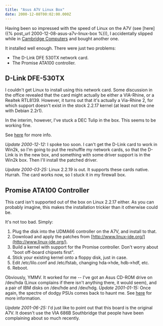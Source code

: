 ```yaml
---
title: "Asus A7V Linux Box"
date: 2000-12-08T00:02:00.000Z
---
```

Having been so impressed with the speed of Linux on the A7V (see [here]({% post_url 2000-12-08-asus-a7v-linux-box %})), I accidentally slipped while in [Cambridge Computers](http://www.cambridge-computers.com/) and bought another one.

It installed well enough. There were just two problems:

* The D-Link DFE 530TX network card.
* The Promise ATA100 controller.

## D-Link DFE-530TX

I couldn't get Linux to install using this network card. Some discussion in the office revealed that the card might actually be either a VIA-Rhine, or a Realtek RTL8139\. However, it turns out that it's actually a Via-Rhine 2, for which support doesn't exist in the stock 2.2.17 kernel (at least not the one with Debian 2.2r1).

In the interim, however, I've stuck a DEC Tulip in the box. This seems to be working fine.

See [here](http://www.scyld.com/network) for more info.

_Update 2000-12-12:_ I spoke too soon. I can't get the D-Link card to work in Win2k, so I'm going to put the reshuffle my network cards, so that the D-Link is in the new box, and something with some driver support is in the Win2k box. Then I'll install the patched driver.

_Update 2000-03-25:_ Linux 2.2.19 is out. It supports these cards native. Hurrah. The card works now, so I stuck it in my firewall box.

## Promise ATA100 Controller

This card isn't supported out of the box on Linux 2.2.17 either. As you can probably imagine, this makes the installation trickier than it otherwise could be.

It's not too bad. Simply:

1.  Plug the disk into the UDMA66 controller on the A7V, and install to that.
2.  Download and apply the patches from [http://www.linux-ide.org/](http://www.linux-ide.org/).
3.  Build a kernel with support for the Promise controller. Don't worry about "boot off-board chipsets first".
4.  Stick your existing kernel onto a floppy disk, just in case.
5.  Edit /etc/lilo.conf and /etc/fstab, changing hda->hde, hdb->hdf, etc.
6.  Reboot.

Obviously, YMMV. It worked for me -- I've got an Asus CD-ROM drive on /dev/hda (Linux complains if there isn't anything there, it would seem), and a pair of IBM disks on /dev/hde and /dev/hdg.
_Update 2001-01-15:_ Once again, the spectre of dodgy PSUs comes back to haunt me. See [here](http://www.differentpla.net/node/view/144) for more information.

_Update 2001-06-25:_ I'd just like to point out that this board is the original A7V. It doesn't use the VIA 686B Southbridge that people have been complaining about so much recently.
